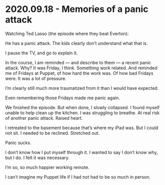 # 2020.09.18 - Memories of a panic attack
Watching Ted Lasso (the episode where they beat Everton):

He has a panic attack. The kids clearly don’t understand what that is.

I pause the TV, and go to explain it.

In the course, I am reminded — and describe to them — a recent panic attack. Why? It was Friday, I think. Something work related. And reminded me of Fridays at Puppet, of how hard the work was. Of how bad Fridays were. It was a lot of pressure.

I’m clearly still much more traumatized from it than I would have expected.

Even remembering those Fridays made me panic again.

We finished the episode. But when done, I slowly collapsed. I found myself unable to help clean up the kitchen. I was struggling to breathe. At real risk of another panic attack. Raised heart.

I retreated to the basement because that’s where my iPad was. But I could not sit. I needed to be reclined. Stretched out.

Panic sucks.

I don’t know how I put myself through it. I wanted to say I don’t know why, but I do. I felt it was necessary.

I’m so, so much happier working remote.

I can’t imagine my Puppet life if I had not had to be so much in person.